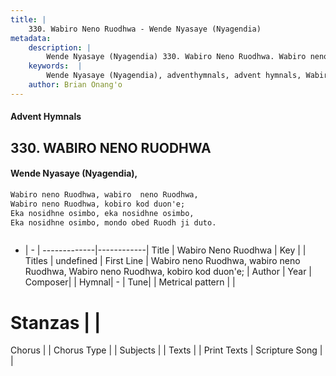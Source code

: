 ```yaml
---
title: |
    330. Wabiro Neno Ruodhwa - Wende Nyasaye (Nyagendia)
metadata:
    description: |
        Wende Nyasaye (Nyagendia) 330. Wabiro Neno Ruodhwa. Wabiro neno Ruodhwa, wabiro  neno Ruodhwa, Wabiro neno Ruodhwa, kobiro kod duon'e; Eka nosidhne osimbo, eka nosidhne osimbo, Eka nosidhne osimbo, mondo obed Ruodh ji duto.   
    keywords:  |
        Wende Nyasaye (Nyagendia), adventhymnals, advent hymnals, Wabiro Neno Ruodhwa, Wabiro neno Ruodhwa, wabiro  neno Ruodhwa, Wabiro neno Ruodhwa, kobiro kod duon'e;. 
    author: Brian Onang'o
---
```


#### Advent Hymnals
## 330. WABIRO NENO RUODHWA
####  Wende Nyasaye (Nyagendia),

```txt
Wabiro neno Ruodhwa, wabiro  neno Ruodhwa,
Wabiro neno Ruodhwa, kobiro kod duon'e;
Eka nosidhne osimbo, eka nosidhne osimbo,
Eka nosidhne osimbo, mondo obed Ruodh ji duto.



```

- |   -  |
-------------|------------|
Title | Wabiro Neno Ruodhwa |
Key |  |
Titles | undefined |
First Line | Wabiro neno Ruodhwa, wabiro  neno Ruodhwa, Wabiro neno Ruodhwa, kobiro kod duon'e; |
Author | 
Year | 
Composer| |
Hymnal|  - |
Tune|  |
Metrical pattern | |
# Stanzas |  |
Chorus |  |
Chorus Type |  |
Subjects | |
Texts |  |
Print Texts | 
Scripture Song |  |
    
